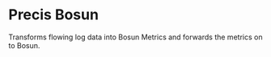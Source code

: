 Precis Bosun
===

Transforms flowing log data into Bosun Metrics and forwards the metrics on to Bosun.
